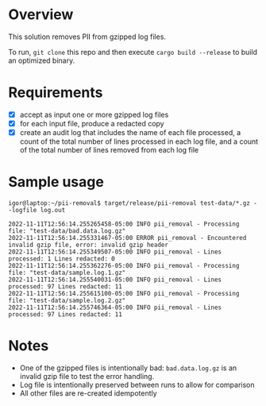 # Overview
This solution removes PII from gzipped log files.

To run, `git clone` this repo and then execute `cargo build --release` to build an optimized binary.
# Requirements
- [x] accept as input one or more gzipped log files
- [x] for each input file, produce a redacted copy
- [x] create an audit log that includes the name of each file processed, a count of the total number of lines processed in each log file, and a count of the total number of lines removed from each log file

# Sample usage
```console
igor@laptop:~/pii-removal$ target/release/pii-removal test-data/*.gz --logfile log.out

2022-11-11T12:56:14.255265458-05:00 INFO pii_removal - Processing file: "test-data/bad.data.log.gz" 
2022-11-11T12:56:14.255331467-05:00 ERROR pii_removal - Encountered invalid gzip file, error: invalid gzip header
2022-11-11T12:56:14.255349507-05:00 INFO pii_removal - Lines processed: 1 Lines redacted: 0
2022-11-11T12:56:14.255362276-05:00 INFO pii_removal - Processing file: "test-data/sample.log.1.gz" 
2022-11-11T12:56:14.255540031-05:00 INFO pii_removal - Lines processed: 97 Lines redacted: 11
2022-11-11T12:56:14.255615100-05:00 INFO pii_removal - Processing file: "test-data/sample.log.2.gz" 
2022-11-11T12:56:14.255746364-05:00 INFO pii_removal - Lines processed: 97 Lines redacted: 11
```

# Notes
- One of the gzipped files is intentionally bad: `bad.data.log.gz` is an invalid gzip file to test the error handling.
- Log file is intentionally preserved between runs to allow for comparison
- All other files are re-created idempotently
